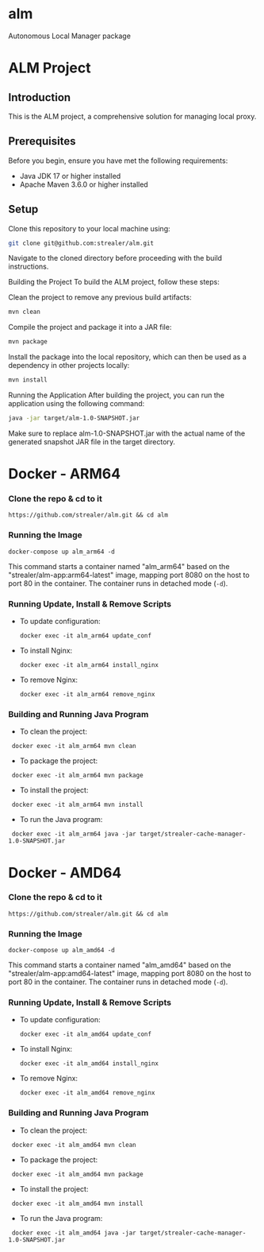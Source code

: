 # alm
Autonomous Local Manager package


# ALM Project

## Introduction
This is the ALM project, a comprehensive solution for managing local proxy.

## Prerequisites
Before you begin, ensure you have met the following requirements:
- Java JDK 17 or higher installed
- Apache Maven 3.6.0 or higher installed

## Setup
Clone this repository to your local machine using:
```bash
git clone git@github.com:strealer/alm.git
```
Navigate to the cloned directory before proceeding with the build instructions.

Building the Project
To build the ALM project, follow these steps:

Clean the project to remove any previous build artifacts:

```bash
mvn clean
```
Compile the project and package it into a JAR file:

```bash
mvn package
```
Install the package into the local repository, which can then be used as a dependency in other projects locally:

```bash
mvn install
```
Running the Application
After building the project, you can run the application using the following command:

```bash
java -jar target/alm-1.0-SNAPSHOT.jar
```
Make sure to replace alm-1.0-SNAPSHOT.jar with the actual name of the generated snapshot JAR file in the target directory.


# Docker - ARM64

### Clone the repo & cd to it
```shell
https://github.com/strealer/alm.git && cd alm
```

### Running the Image
```shell
docker-compose up alm_arm64 -d
```
This command starts a container named "alm_arm64" based on the "strealer/alm-app:arm64-latest" image, mapping port 8080 on the host to port 80 in the container. The container runs in detached mode (`-d`).

### Running Update, Install & Remove Scripts
- To update configuration:
  ```shell
  docker exec -it alm_arm64 update_conf
  ```
- To install Nginx:
  ```shell
  docker exec -it alm_arm64 install_nginx
  ```
- To remove Nginx:
  ```shell
  docker exec -it alm_arm64 remove_nginx
  ```


### Building and Running Java Program
- To clean the project:
 ```shell
  docker exec -it alm_arm64 mvn clean
  ```
- To package the project:
 ```shell
  docker exec -it alm_arm64 mvn package
  ```
- To install the project:
 ```shell
  docker exec -it alm_arm64 mvn install
  ```
- To run the Java program:
 ```shell
  docker exec -it alm_arm64 java -jar target/strealer-cache-manager-1.0-SNAPSHOT.jar
  ```

# Docker - AMD64

### Clone the repo & cd to it
```shell
https://github.com/strealer/alm.git && cd alm
```

### Running the Image
```shell
docker-compose up alm_amd64 -d
```
This command starts a container named "alm_amd64" based on the "strealer/alm-app:amd64-latest" image, mapping port 8080 on the host to port 80 in the container. The container runs in detached mode (`-d`).

### Running Update, Install & Remove Scripts
- To update configuration:
  ```shell
  docker exec -it alm_amd64 update_conf
  ```
- To install Nginx:
  ```shell
  docker exec -it alm_amd64 install_nginx
  ```
- To remove Nginx:
  ```shell
  docker exec -it alm_amd64 remove_nginx
  ```


### Building and Running Java Program
- To clean the project:
 ```shell
  docker exec -it alm_amd64 mvn clean
  ```
- To package the project:
 ```shell
  docker exec -it alm_amd64 mvn package
  ```
- To install the project:
 ```shell
  docker exec -it alm_amd64 mvn install
  ```
- To run the Java program:
 ```shell
  docker exec -it alm_amd64 java -jar target/strealer-cache-manager-1.0-SNAPSHOT.jar
  ```
